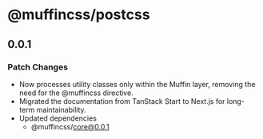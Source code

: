 # @muffincss/postcss

## 0.0.1

### Patch Changes

- Now processes utility classes only within the Muffin layer, removing the need for the @muffincss directive.
- Migrated the documentation from TanStack Start to Next.js for long-term maintainability.
- Updated dependencies
  - @muffincss/core@0.0.1
